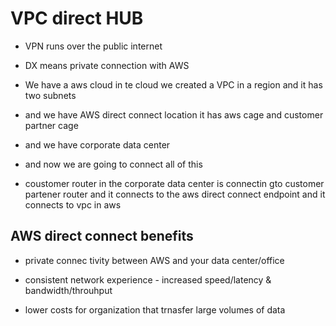 # VPC direct HUB

* VPN runs over the public internet 

* DX means private connection with AWS

* We have a aws cloud in te cloud we created a VPC in a region and it has two subnets

* and we have AWS direct connect location it has aws cage and customer partner cage

* and we have corporate data center 

* and now we are going to connect all of this 

* coustomer router in the corporate data center is connectin gto customer partener router and it connects to the aws direct connect endpoint and it connects to vpc in aws

## AWS direct connect benefits

* private connec tivity between AWS and your data center/office

* consistent network experience - increased speed/latency & bandwidth/throuhput

* lower costs for organization that trnasfer large volumes of data